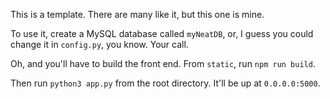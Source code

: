 This is a template. There are many like it, but this one is mine. 

To use it, create a MySQL database called `myNeatDB`, or, I guess you 
could change it in `config.py`, you know. Your call.

Oh, and you'll have to build the front end. From `static`, run `npm run build`. 

Then run `python3 app.py` from the root directory. It'll be up at `0.0.0.0:5000`.